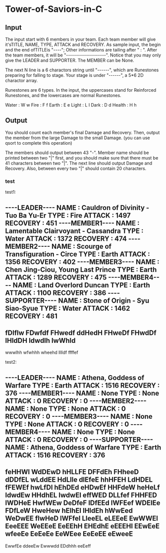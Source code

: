 # Tower-of-Saviors-in-C
## Input
The input start with 6 members in your team. Each team member will give it'sTITLE, NAME, TYPE, ATTACK and RECOVERY. As sample input, the begin and the end ofTITLEis "----"; Other informations are tailing after " : ". After the team members, it will be "--------------------". Notice that you may only give the LEADER and SUPPORTER. The MEMBER can be None.

The next N line is a 6 charactors string until "------", which are Runestones preparing for falling to stage. Your stage is under "------", a 5*6 2D charactor array.

Runestones are 6 types. In the input, the uppercases stand for Reinforced Runestones, and the lowercases are normal Runestones.

Water : W w
Fire : F f
Earth : E e
Light : L l
Dark : D d
Health : H h

## Output
You should count each member's final Damage and Recovery. Then, output the member from the large Damage to the small Damage. (you can use qsort to complete this operation)

The members should output between 43 "-". Member name should be printed between two "|" first, and you should make sure that there must be 41 characters between two "|". The next line should output Damage and Recovery. Also, between every two "|" should contain 20 characters.

### test
test1:

----LEADER----
NAME : Cauldron of Divinity - Tuo Ba Yu-Er
TYPE : Fire
ATTACK : 1497
RECOVERY : 451
----MEMBER1----
NAME : Lamentable Clairvoyant - Cassandra
TYPE : Water
ATTACK : 1372
RECOVERY : 474
----MEMBER2----
NAME : Scourge of Transfiguration - Circe
TYPE : Earth
ATTACK : 1356
RECOVERY : 402
----MEMBER3----
NAME : Chen Jing-Ciou, Young Last Prince
TYPE : Earth
ATTACK : 1289
RECOVERY : 475
----MEMBER4----
NAME : Land Overlord Duncan
TYPE : Earth
ATTACK : 1100
RECOVERY : 386
----SUPPORTER----
NAME : Stone of Origin - Syu Siao-Syue
TYPE : Water
ATTACK : 1462
RECOVERY : 481
--------------------
fDlflw
FDwfdf
FHwedf
ddHedH
FHweDf
FHwdDf
lHldDH
ldwdlh
lwWhld
------
wwwlhh
wfwhhh
wheehd
lllldf
ffffef

test2:

----LEADER----
NAME : Athena, Goddess of Warfare
TYPE : Earth
ATTACK : 1516
RECOVERY : 376
----MEMBER1----
NAME : None
TYPE : None
ATTACK : 0
RECOVERY : 0
----MEMBER2----
NAME : None
TYPE : None
ATTACK : 0
RECOVERY : 0
----MEMBER3----
NAME : None
TYPE : None
ATTACK : 0
RECOVERY : 0
----MEMBER4----
NAME : None
TYPE : None
ATTACK : 0
RECOVERY : 0
----SUPPORTER----
NAME : Athena, Goddess of Warfare
TYPE : Earth
ATTACK : 1516
RECOVERY : 376
--------------------
feHHWl
WdDEwD
hHLLFE
DFFdEh
FHheeD
dDDfEL
wLddEE
HdLlle
dlEfeE
hhHFEH
LdHDEL
fFEWEf
hwLfDl
hEhDEd
eHDwEf
HHFdeW
heHeLf
ldwdEw
HHdhEL
lwdwEl
effWED
DLLfef
FHHFED
lWDHeE
HwfWEw
DeDfeF
lDfEEd
lWFEef
WDElEe
FDfLeW
HweHew
hElhEl
lHldEh
hWwEed
WeDwEE
flwHeD
lWFfel
LleeEL
eLEEeE
EwWWEl
EeeEEE
WeEEeE
EeEEhH
EHEdhE
eEEEHl
EEwEeE
wfeeEe
EeEeEe
EeWEee
EeEeEE
eEweeE
------
EwwfEe
ddeeEw
Ewwwdd
EDdhhh
eeEeff
